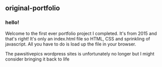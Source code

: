 ## original-portfolio

### hello! 

Welcome to the first ever portfolio project I completed. It's from 2015 and that's right! It's only an index.html file so HTML, CSS and sprinkling of javascript. All you have to do is load up the file in your browser.

The pawsitivepics wordpress sites is unfortunately no longer but I might consider bringing it back to life
